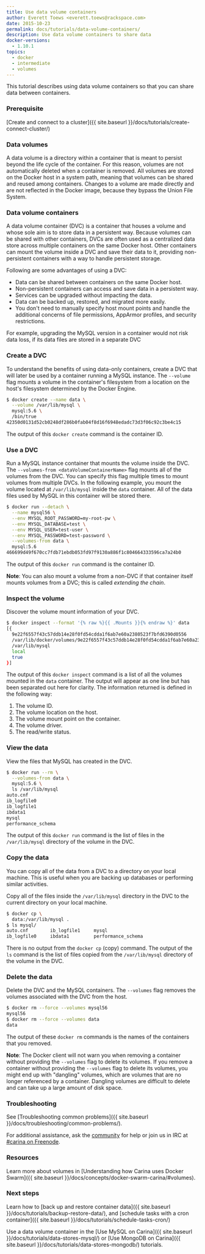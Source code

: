 ```yaml
---
title: Use data volume containers
author: Everett Toews <everett.toews@rackspace.com>
date: 2015-10-23
permalink: docs/tutorials/data-volume-containers/
description: Use data volume containers to share data
docker-versions:
  - 1.10.1
topics:
  - docker
  - intermediate
  - volumes
---
```


This tutorial describes using data volume containers so that you can share data between containers.

### Prerequisite

[Create and connect to a cluster]({{ site.baseurl }}/docs/tutorials/create-connect-cluster/)

### Data volumes

A data volume is a directory within a container that is meant to persist beyond the life cycle of the container. For this reason, volumes are not automatically deleted when a container is removed. All volumes are stored on the Docker host in a system path, meaning that volumes can be shared and reused among containers. Changes to a volume are made directly and are not reflected in the Docker image, because they bypass the Union File System.

### Data volume containers

A data volume container (DVC) is a container that houses a volume and whose sole aim is to store data in a persistent way. Because volumes can be shared with other containers, DVCs are often used as a centralized data store across multiple containers on the same Docker host. Other containers can mount the volume inside a DVC and save their data to it, providing non-persistent containers with a way to handle persistent storage.

Following are some advantages of using a DVC:

* Data can be shared between containers on the same Docker host.
* Non-persistent containers can access and save data in a persistent way.
* Services can be upgraded without impacting the data.
* Data can be backed up, restored, and migrated more easily.
* You don't need to manually specify host mount points and handle the additional concerns of file permissions, AppArmor profiles, and security restrictions.

For example, upgrading the MySQL version in a container would not risk data loss, if its data files are stored in a separate DVC

### Create a DVC

To understand the benefits of using data-only containers, create a DVC that will later be used by a container running a MySQL instance. The `--volume` flag mounts a volume in the container's filesystem from a location on the host's filesystem determined by the Docker Engine.

```bash
$ docker create --name data \
  --volume /var/lib/mysql \
  mysql:5.6 \
  /bin/true
42350d0131d52cb0248df286b0fab04f8d16f6948edadc73d3f06c92c3be4c15
```

The output of this `docker create` command is the container ID.

### Use a DVC

Run a MySQL instance container that mounts the volume inside the DVC. The `--volumes-from <dataVolumeContainerName>` flag mounts all of the volumes from the DVC. You can specify this flag multiple times to mount volumes from multiple DVCs. In the following example, you mount the volume located at `/var/lib/mysql` inside the `data` container. All of the data files used by MySQL in this container will be stored there.

```bash
$ docker run --detach \
  --name mysql56 \
  --env MYSQL_ROOT_PASSWORD=my-root-pw \
  --env MYSQL_DATABASE=test \
  --env MYSQL_USER=test-user \
  --env MYSQL_PASSWORD=test-password \
  --volumes-from data \
  mysql:5.6
466699d49f670cc7fdb71ebdb053fd97f9130a886f1c804664333596ca7a24b0
```

The output of this `docker run` command is the container ID.

**Note**: You can also mount a volume from a non-DVC if that container itself mounts volumes from a DVC; this is called _extending the chain_.

### Inspect the volume

Discover the volume mount information of your DVC.

```bash
$ docker inspect --format '{% raw %}{{ .Mounts }}{% endraw %}' data
[{
  9e22f6557f43c57ddb14e28f0fd54cdda1f6ab7e60a2380523f7bfd6390d0556
  /var/lib/docker/volumes/9e22f6557f43c57ddb14e28f0fd54cdda1f6ab7e60a2380523f7bfd6390d0556/_data
  /var/lib/mysql
  local  
  true
}]
```

The output of this `docker inspect` command is a list of all the volumes mounted in the `data` container. The output will appear as one line but has been separated out here for clarity. The information returned is defined in the following way:

1. The volume ID.
1. The volume location on the host.
1. The volume mount point on the container.
1. The volume driver.
1. The read/write status.

### View the data

View the files that MySQL has created in the DVC.

```bash
$ docker run --rm \
  --volumes-from data \
  mysql:5.6 \
  ls /var/lib/mysql
auto.cnf
ib_logfile0
ib_logfile1
ibdata1
mysql
performance_schema
```

The output of this `docker run` command is the list of files in the `/var/lib/mysql` directory of the volume in the DVC.

### Copy the data

You can copy all of the data from a DVC to a directory on your local machine. This is useful when you are backing up databases or performing similar activities.

Copy all of the files inside the `/var/lib/mysql` directory in the DVC to the current directory on your local machine.

```bash
$ docker cp \
  data:/var/lib/mysql .
$ ls mysql/
auto.cnf		ib_logfile1		mysql
ib_logfile0		ibdata1			performance_schema
```

There is no output from the `docker cp` (copy) command. The output of the `ls` command is the list of files copied from the `/var/lib/mysql` directory of the volume in the DVC.

### Delete the data

Delete the DVC and the MySQL containers. The `--volumes` flag removes the volumes associated with the DVC from the host.

```bash
$ docker rm --force --volumes mysql56
mysql56
$ docker rm --force --volumes data
data
```

The output of these `docker rm` commands is the names of the containers that you removed.

**Note**: The Docker client will not warn you when removing a container without providing the `--volumes` flag to delete its volumes. If you remove a container without providing the `--volumes` flag to delete its volumes, you might end up with "dangling" volumes, which are volumes that are no longer referenced by a container. Dangling volumes are difficult to delete and can take up a large amount of disk space.

### Troubleshooting

See [Troubleshooting common problems]({{ site.baseurl }}/docs/troubleshooting/common-problems/).

For additional assistance, ask the [community](https://community.getcarina.com/) for help or join us in IRC at [#carina on Freenode](http://webchat.freenode.net/?channels=carina).

### Resources

Learn more about volumes in [Understanding how Carina uses Docker Swarm]({{ site.baseurl }}/docs/concepts/docker-swarm-carina/#volumes).

### Next steps

Learn how to [back up and restore container data]({{ site.baseurl }}/docs/tutorials/backup-restore-data/), and [schedule tasks with a cron container]({{ site.baseurl }}/docs/tutorials/schedule-tasks-cron/)

Use a data volume container in the [Use MySQL on Carina]({{ site.baseurl }}/docs/tutorials/data-stores-mysql/) or [Use MongoDB on Carina]({{ site.baseurl }}/docs/tutorials/data-stores-mongodb/) tutorials.

